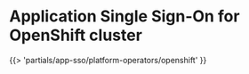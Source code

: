 # Application Single Sign-On for OpenShift cluster

<!-- The below partial is in the docs-tap/partials directory -->

{{> 'partials/app-sso/platform-operators/openshift' }}
